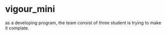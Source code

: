 # vigour_mini
as a developing program, the team consist of  three student is trying to make it complate.
